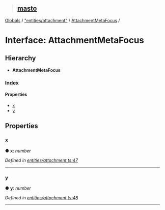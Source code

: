 > ## [masto](../README.md)

[Globals](../globals.md) / ["entities/attachment"](../modules/_entities_attachment_.md) / [AttachmentMetaFocus](_entities_attachment_.attachmentmetafocus.md) /

# Interface: AttachmentMetaFocus

## Hierarchy

* **AttachmentMetaFocus**

### Index

#### Properties

* [x](_entities_attachment_.attachmentmetafocus.md#x)
* [y](_entities_attachment_.attachmentmetafocus.md#y)

## Properties

###  x

● **x**: *number*

*Defined in [entities/attachment.ts:47](https://github.com/neet/masto.js/blob/80b1796/src/entities/attachment.ts#L47)*

___

###  y

● **y**: *number*

*Defined in [entities/attachment.ts:48](https://github.com/neet/masto.js/blob/80b1796/src/entities/attachment.ts#L48)*

___